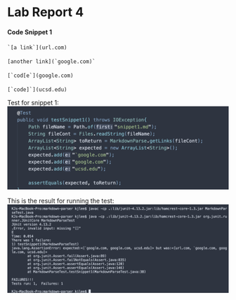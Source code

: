 # Lab Report 4

#### Code Snippet 1
```
`[a link`](url.com)

[another link](`google.com)`

[`cod[e`](google.com)

[`code]`](ucsd.edu)
```

Test for snippet 1: 
![image](images/testSnippet1.png)

This is the result for running the test: 
![image](images/resultSnippet1.png)